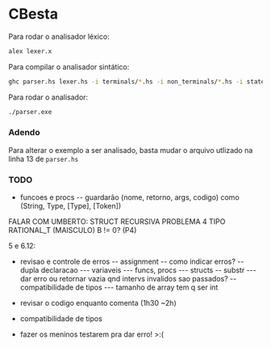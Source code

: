 # CBesta

Para rodar o analisador léxico:

```sh
alex lexer.x
```

Para compilar o analisador sintático:

```sh
ghc parser.hs lexer.hs -i terminals/*.hs -i non_terminals/*.hs -i state/*.hs -i execution/*.hs
```

Para rodar o analisador:
```sh
./parser.exe
```

### Adendo

Para alterar o exemplo a ser analisado, basta mudar o arquivo utlizado
na linha 13 de `parser.hs`


### TODO
- funcoes e procs
-- guardarão (nome, retorno, args, codigo) como (String, Type, [Type], [Token])


FALAR COM UMBERTO:
  STRUCT RECURSIVA
  PROBLEMA 4 TIPO RATIONAL_T (MAISCULO)
  B != 0? (P4)



5 e 6.12:
  - revisao e controle de erros
  -- assignment
  -- como indicar erros?
  -- dupla declaracao
  --- variaveis
  --- funcs, procs
  --- structs
  -- substr
  --- dar erro ou retornar vazia qnd intervs invalidos sao passados?
  -- compatibilidade de tipos
  --- tamanho de array tem q ser int

  - revisar o codigo enquanto comenta (1h30 ~2h)
  - compatibilidade de tipos
  - fazer os meninos testarem pra dar erro! >:(